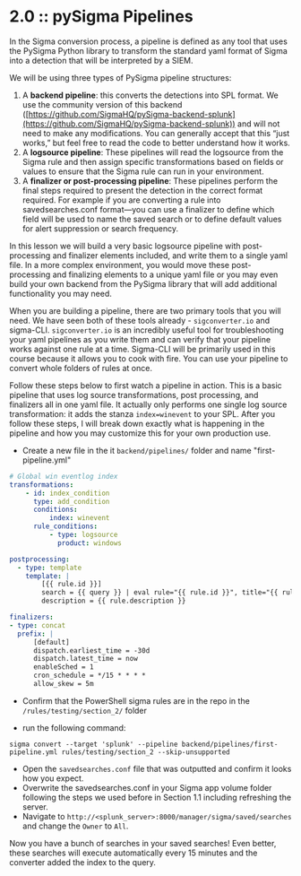 # 2.0 :: pySigma Pipelines

In the Sigma conversion process, a pipeline is defined as any tool that uses the PySigma Python library to transform the standard yaml format of Sigma into a detection that will be interpreted by a SIEM.

We will be using three types of PySigma pipeline structures:

1.  A **backend pipeline**: this converts the detections into SPL format. We use the community version of this backend ([https://github.com/SigmaHQ/pySigma-backend-splunk](https://github.com/SigmaHQ/pySigma-backend-splunk)) and will not need to make any modifications. You can generally accept that this “just works,” but feel free to read the code to better understand how it works.
2.  A **logsource pipeline**: These pipelines will read the logsource from the Sigma rule and then assign specific transformations based on fields or values to ensure that the Sigma rule can run in your environment.    
3.  A **finalizer or post-processing pipeline**: These pipelines perform the final steps required to present the detection in the correct format required. For example if you are converting a rule into savedsearches.conf format—you can use a finalizer to define which field will be used to name the saved search or to define default values for alert suppression or search frequency.

In this lesson we will build a very basic logsource pipeline with post-processing and finalizer elements included, and write them to a single yaml file. In a more complex environment, you would move these post-processing and finalizing elements to a unique yaml file or you may even build your own backend from the PySigma library that will add additional functionality you may need.

When you are building a pipeline, there are two primary tools that you will need. We have seen both of these tools already - `sigconverter.io` and sigma-CLI. `sigconverter.io` is an incredibly useful tool for troubleshooting your yaml pipelines as you write them and can verify that your pipeline works against one rule at a time. Sigma-CLI will be primarily used in this course because it allows you to cook with fire. You can use your pipeline to convert whole folders of rules at once.

Follow these steps below to first watch a pipeline in action. This is a basic pipeline that uses log source transformations, post processing, and finalizers all in one yaml file. It actually only performs one single log source transformation: it adds the stanza `index=winevent` to your SPL. After you follow these steps, I will break down exactly what is happening in the pipeline and how you may customize this for your own production use.

- Create a new file in the it `backend/pipelines/` folder and name "first-pipeline.yml"

```yaml
# Global win eventlog index
transformations:
    - id: index_condition
      type: add_condition
      conditions:
          index: winevent
      rule_conditions:
          - type: logsource
            product: windows

postprocessing:
  - type: template
    template: |
        [{{ rule.id }}]
        search = {{ query }} | eval rule="{{ rule.id }}", title="{{ rule.title }}" | collect index=notable_events
        description = {{ rule.description }}

finalizers:
- type: concat
  prefix: |
      [default]
      dispatch.earliest_time = -30d
      dispatch.latest_time = now
      enableSched = 1
      cron_schedule = */15 * * * *
      allow_skew = 5m


```
- Confirm that the PowerShell sigma rules are in the repo in the `/rules/testing/section_2/` folder

- run the following command:

```shell 
sigma convert --target 'splunk' --pipeline backend/pipelines/first-pipeline.yml rules/testing/section_2 --skip-unsupported
```

- Open the `savedsearches.conf` file that was outputted and confirm it looks how you expect.
- Overwrite the savedsearches.conf in your Sigma app volume folder following the steps we used before in Section 1.1 including refreshing the server.
- Navigate to `http://<splunk_server>:8000/manager/sigma/saved/searches` and change the `Owner` to `All`.

Now you have a bunch of searches in your saved searches! Even better, these searches will execute automatically every 15 minutes and the converter added the index to the query. 

